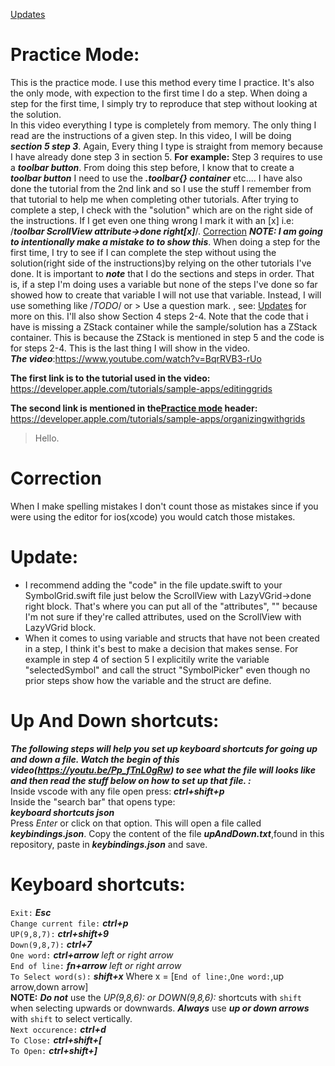 [Updates](#update)

# Practice Mode:
This is the practice mode. I use this method every time I practice. It's also the only mode, with expection to the first time I do a step. When doing a step for the first time, I simply try to reproduce that step without looking at the solution.<br>
In this video everything I type is completely from memory. The only thing I read are the instructions of a given step. In this video, I will be doing ***section 5 step 3***. Again, Every thing I type is straight from memory because I have already done step 3 in section 5. **For example:** Step 3 requires to use a ***toolbar button***. From doing this step before, I know that to create a ***toolbar button*** I need to use the ***.toolbar{} container*** etc.... I have also done the tutorial from the 2nd link and so I use the stuff I remember from that tutorial to help me when completing other tutorials. After trying to complete a step, I check with the "solution" which are on the right side of the instructions. If I get even one thing wrong I mark it with an [x] i.e: /***toolbar ScrollView attribute->done right[x]***/. [Correction](#correction) ***NOTE: I am going to intentionally make a mistake to to show this***. When doing a step for the first time, I try to see if I can complete the step without using the solution(right side of the instructions)by relying on the other tutorials I've done. It is important to ***note*** that I do the sections and steps in order. That is, if a step I'm doing uses a variable but none of the steps I've done so far showed how to create that variable I will not use that variable. Instead, I will use something like /*TODO*/ or > Use a question mark. , see: [Updates](#update) for more on this. I'll also show Section 4 steps 2-4. Note that the code that i have is missing a ZStack container while the sample/solution has a ZStack container. This is because the ZStack is mentioned in step 5 and the code is for steps 2-4. This is the last thing I will show in the video.<br>
***The video***:https://www.youtube.com/watch?v=BqrRVB3-rUo

**The first link is to the tutorial used in the video:**
https://developer.apple.com/tutorials/sample-apps/editinggrids

**The second link is mentioned in the[Practice mode](#practice-mode) header:**
https://developer.apple.com/tutorials/sample-apps/organizingwithgrids <br>
> Hello.

# Correction
When I make spelling mistakes I don't count those as mistakes since if you were using the editor for ios(xcode) you would catch those mistakes.

# Update:
* I recommend adding the "code" in the file update.swift to your SymbolGrid.swift file just below the ScrollView with LazyVGrid->done right block. That's where you can put all of the "attributes", "" because I'm not sure if they're called attributes, used on the ScrollView with LazyVGrid block.<br>
* When it comes to using variable and structs that have not been created in a step, I think it's best to make a decision that makes sense. For example in step 4 of section 5 I explicitily write the variable "selectedSymbol" and call the struct "SymbolPicker" even though no prior steps show how the variable and the struct are define.

# Up And Down shortcuts: 
***The following steps will help you set up keyboard shortcuts for going up and down a file.
Watch the begin of this video(https://youtu.be/Pp_fTnL0gRw) to see what the file will looks like and then read the stuff below on how to set up that file. :***<br>
Inside vscode with any file open press: 
    ***ctrl+shift+p***<br>
Inside the "search bar" that opens type:<br>
    ***keyboard shortcuts json***<br>
Press *Enter* or click on that option. This will open a file called ***keybindings.json***. Copy the content of the file ***upAndDown.txt***,found in this repository, paste in ***keybindings.json*** and save.<br>


# Keyboard shortcuts:

`Exit:` ***Esc***<br>
`Change current file:` ***ctrl+p***<br>
`UP(9,8,7):` ***ctrl+shift+9***<br>
`Down(9,8,7):` ***ctrl+7***<br>
`One word:` ***ctrl+arrow*** *left or right arrow*<br>
`End of line:` ***fn+arrow*** *left or right arrow*<br>
`To Select word(s):` ***shift+x*** Where x = [`End of line:`,`One word:`,up arrow,down arrow]<br>**NOTE:** ***Do not*** use the *UP(9,8,6): or DOWN(9,8,6):* shortcuts with `shift` when selecting upwards or downwards. ***Always*** use ***up or down arrows*** with `shift` to select vertically.<br>
`Next occurence:` ***ctrl+d***<br>
`To Close:` ***ctrl+shift+[*** <br>
`To Open:` ***ctrl+shift+]***<br>
